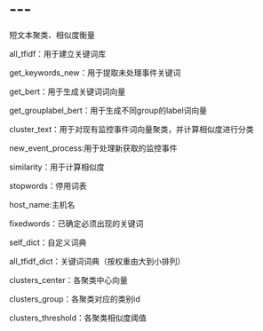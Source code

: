 # ---
短文本聚类、相似度衡量

all_tfidf：用于建立关键词库

get_keywords_new：用于提取未处理事件关键词

get_bert：用于生成关键词词向量

get_grouplabel_bert：用于生成不同group的label词向量

cluster_text：用于对现有监控事件词向量聚类，并计算相似度进行分类

new_event_process:用于处理新获取的监控事件

similarity：用于计算相似度

stopwords：停用词表

host_name:主机名

fixedwords：已确定必须出现的关键词

self_dict：自定义词典

all_tfidf_dict：关键词词典（按权重由大到小排列）

clusters_center：各聚类中心向量

clusters_group：各聚类对应的类别id

clusters_threshold：各聚类相似度阈值
